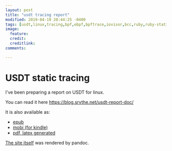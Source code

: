 ```yaml
---
layout: post
title: "usdt tracing report"
modified: 2019-04-19 20:44:25 -0400
tags: [usdt,linux,tracing,bpf,ebpf,bpftrace,iovisor,bcc,ruby,ruby-static-tracing]
image:
  feature: 
  credit: 
  creditlink: 
comments: 

---
```


# USDT static tracing

I've been preparing a report on USDT for linux.

You can read it here https://blog.srvthe.net/usdt-report-doc/

It is also available as:

* [epub](https://blog.srvthe.net/usdt-report-doc/output/doc.epub)
* [mobi (for kindle)](https://blog.srvthe.net/usdt-report-doc/output/doc.mobi)
* [pdf, latex generated](https://blog.srvthe.net/usdt-report-doc/output/doc.pdf)

[The site itself](https://blog.srvthe.net/usdt-report-doc/index.html) was rendered by pandoc.
